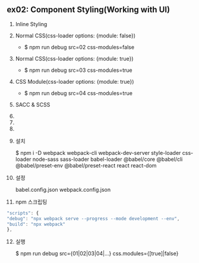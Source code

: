 ## ex02: Component Styling(Working with UI)

1.  Inline Styling
2.  Normal CSS(css-loader options: {module: false})
    - $ npm run debug src=02 css-modules=false
3.  Normal CSS(css-loader options: {module: true})
    - $ npm run debug src=03 css-modules=true
4.  CSS Module(css-loader options: {module: true})
    - $ npm run debug src=04 css-modules=true
5.  SACC & SCSS
6.
7.
8.

9.  설치

    $ npm i -D webpack webpack-cli webpack-dev-server style-loader css-loader node-sass sass-loader babel-loader @babel/core @babel/cli @babel/preset-env @babel/preset-react react react-dom

10. 설정

    babel.config.json
    webpack.config.json

11. npm 스크립팅

```javascript
"scripts": {
"debug": "npx webpack serve --progress --mode development --env",
"build": "npx webpack"
},
```

12. 실행

    $ npm run debug src={01|02|03|04|...} css.modules={[true]|false}
